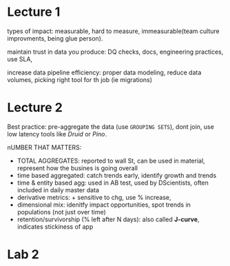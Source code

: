 # Lecture 1

types of impact: measurable, hard to measure, immeasurable(team culture improvments, being glue person).

maintain trust in data you produce: DQ checks, docs, engineering practices, use SLA, 

increase data pipeline efficiency: proper data modeling, reduce data volumes, picking right tool for th job (ie migrations)

# Lecture 2

Best practice: pre-aggregate the data (use `GROUPING SETS`), dont join, use low latency tools like *Druid* or *Pino*.

nUMBER THAT MATTERS:
- TOTAL AGGREGATES: reported to wall St, can be used in material, represent how the busines is going overall
- time based aggregated: catch trends early, identify growth and trends
- time & entity based agg: used in AB test, used by DScientists, often included in daily master data
- derivative metrics: + sensitive to chg, use % increase, 
- dimensional mix: idenitfy impact opportunities, spot trends in populations (not just over time)
- retention/survivorship (% left after N days): also called **J-curve**, indicates stickiness of app

# Lab 2




